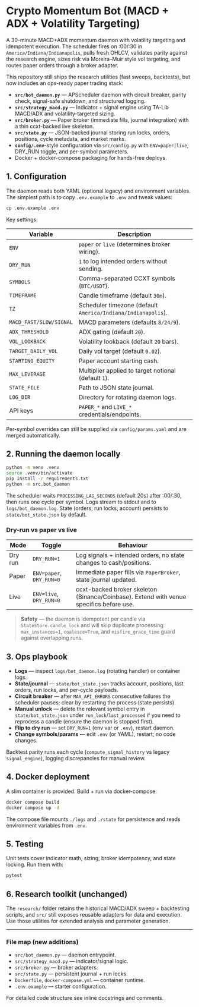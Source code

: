 # Crypto Momentum Bot (MACD + ADX + Volatility Targeting)

A 30-minute MACD+ADX momentum daemon with volatility targeting and idempotent
execution. The scheduler fires on :00/:30 in `America/Indiana/Indianapolis`,
pulls fresh OHLCV, validates parity against the research engine, sizes risk via
Moreira–Muir style vol targeting, and routes paper orders through a broker
adapter.

This repository still ships the research utilities (fast sweeps, backtests), but
now includes an ops-ready paper trading stack:

- **`src/bot_daemon.py`** — APScheduler daemon with circuit breaker,
  parity check, signal-safe shutdown, and structured logging.
- **`src/strategy_macd.py`** — Indicator + signal engine using TA-Lib MACD/ADX
  and volatility-targeted sizing.
- **`src/broker.py`** — Paper broker (immediate fills, journal integration)
  with a thin ccxt-backed live skeleton.
- **`src/state.py`** — JSON-backed journal storing run locks, orders,
  positions, cycle metadata, and market marks.
- **`config/.env`**-style configuration via `src/config.py` with
  `ENV=paper|live`, DRY_RUN toggle, and per-symbol parameters.
- Docker + docker-compose packaging for hands-free deploys.

## 1. Configuration

The daemon reads both YAML (optional legacy) and environment variables. The
simplest path is to copy `.env.example` to `.env` and tweak values:

```bash
cp .env.example .env
```

Key settings:

| Variable | Description |
| --- | --- |
| `ENV` | `paper` or `live` (determines broker wiring). |
| `DRY_RUN` | `1` to log intended orders without sending. |
| `SYMBOLS` | Comma-separated CCXT symbols (`BTC/USDT`). |
| `TIMEFRAME` | Candle timeframe (default `30m`). |
| `TZ` | Scheduler timezone (default `America/Indiana/Indianapolis`). |
| `MACD_FAST/SLOW/SIGNAL` | MACD parameters (defaults `8/24/9`). |
| `ADX_THRESHOLD` | ADX gating (default `20`). |
| `VOL_LOOKBACK` | Volatility lookback (default `20` bars). |
| `TARGET_DAILY_VOL` | Daily vol target (default `0.02`). |
| `STARTING_EQUITY` | Paper account starting cash. |
| `MAX_LEVERAGE` | Multiplier applied to target notional (default `1`). |
| `STATE_FILE` | Path to JSON state journal. |
| `LOG_DIR` | Directory for rotating daemon logs. |
| API keys | `PAPER_*` and `LIVE_*` credentials/endpoints. |

Per-symbol overrides can still be supplied via `config/params.yaml` and are
merged automatically.

## 2. Running the daemon locally

```bash
python -m venv .venv
source .venv/bin/activate
pip install -r requirements.txt
python -m src.bot_daemon
```

The scheduler waits `PROCESSING_LAG_SECONDS` (default 20s) after :00/:30, then
runs one cycle per symbol. Logs stream to stdout and to `logs/bot_daemon.log`.
State (orders, run locks, account) persists to `state/bot_state.json` by
default.

### Dry-run vs paper vs live

| Mode | Toggle | Behaviour |
| --- | --- | --- |
| Dry run | `DRY_RUN=1` | Log signals + intended orders, no state changes to cash/positions. |
| Paper | `ENV=paper`, `DRY_RUN=0` | Immediate paper fills via `PaperBroker`, state journal updated. |
| Live | `ENV=live`, `DRY_RUN=0` | ccxt-backed broker skeleton (Binance/Coinbase). Extend with venue specifics before use. |

> **Safety** — the daemon is idempotent per candle via `StateStore.candle_lock`
and will skip duplicate processing. `max_instances=1`, `coalesce=True`, and
`misfire_grace_time` guard against overlapping runs.

## 3. Ops playbook

- **Logs** — inspect `logs/bot_daemon.log` (rotating handler) or container logs.
- **State/journal** — `state/bot_state.json` tracks account, positions,
  last orders, run locks, and per-cycle payloads.
- **Circuit breaker** — after `MAX_API_ERRORS` consecutive failures the
  scheduler pauses; clear by restarting the process (state persists).
- **Manual unlock** — delete the relevant symbol entry in
  `state/bot_state.json` under `run_lock`/`last_processed` if you need to
  reprocess a candle (ensure the daemon is stopped first).
- **Flip to dry run** — set `DRY_RUN=1` (env var or `.env`), restart daemon.
- **Change symbols/params** — edit `.env` (or YAML), restart; no code changes.

Backtest parity runs each cycle (`compute_signal_history` vs legacy
`signal_engine`), logging discrepancies for manual review.

## 4. Docker deployment

A slim container is provided. Build + run via docker-compose:

```bash
docker compose build
docker compose up -d
```

The compose file mounts `./logs` and `./state` for persistence and reads
environment variables from `.env`.

## 5. Testing

Unit tests cover indicator math, sizing, broker idempotency, and state locking.
Run them with:

```bash
pytest
```

## 6. Research toolkit (unchanged)

The `research/` folder retains the historical MACD/ADX sweep + backtesting
scripts, and `src/` still exposes reusable adapters for data and execution. Use
those utilities for extended analysis and parameter generation.

---

### File map (new additions)

- `src/bot_daemon.py` — daemon entrypoint.
- `src/strategy_macd.py` — indicator/signal logic.
- `src/broker.py` — broker adapters.
- `src/state.py` — persistent journal + run locks.
- `Dockerfile`, `docker-compose.yml` — container runtime.
- `.env.example` — starter configuration.

For detailed code structure see inline docstrings and comments.
